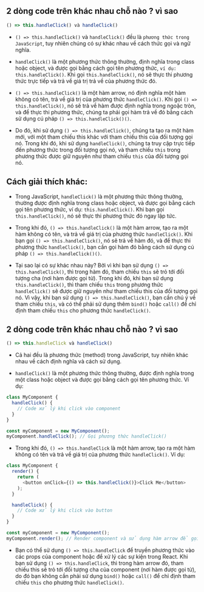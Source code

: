 ## 2 dòng code trên khác nhau chỗ nào ? vì sao 

```js
() => this.handleClick() và handleClick()
```
- `() => this.handleClick()` và `handleClick()` đều là `phương thức trong JavaScript`, tuy nhiên chúng có sự khác nhau về cách thức gọi và ngữ nghĩa.

- `handleClick()` là một phương thức thông thường, định nghĩa trong class hoặc object, và được gọi bằng cách gọi tên phương thức, `ví dụ: this.handleClick()`. Khi gọi `this.handleClick()`, nó sẽ thực thi phương thức trực tiếp và trả về giá trị trả về của phương thức đó.

- `() => this.handleClick()` là một hàm arrow, nó định nghĩa một hàm không có tên, trả về giá trị của phương thức `handleClick()`. Khi gọi `() => this.handleClick()`, nó sẽ trả về hàm được định nghĩa trong ngoặc tròn, và để thực thi phương thức, chúng ta phải gọi hàm trả về đó bằng cách sử dụng cú pháp `() => this.handleClick()()`.

- Do đó, khi sử dụng `() => this.handleClick()`, chúng ta tạo ra một hàm mới, với một tham chiếu this khác với tham chiếu this của đối tượng gọi nó. Trong khi đó, khi sử dụng `handleClick()`, chúng ta truy cập trực tiếp đến phương thức trong đối tượng gọi nó, và tham chiếu `this` trong phương thức được giữ nguyên như tham chiếu `this` của đối tượng gọi nó.

## Cách giải thích khác:

- Trong JavaScript, `handleClick()` là một phương thức thông thường, thường được định nghĩa trong class hoặc object, và được gọi bằng cách gọi tên phương thức, ví dụ: `this.handleClick()`. Khi bạn gọi `this.handleClick()`, nó sẽ thực thi phương thức đó ngay lập tức.

- Trong khi đó, `() => this.handleClick()` là một hàm arrow, tạo ra một hàm không có tên, và trả về giá trị của phương thức `handleClick()`. Khi bạn gọi `() => this.handleClick()`, nó sẽ trả về hàm đó, và để thực thi phương thức `handleClick()`, bạn cần gọi hàm đó bằng cách sử dụng cú pháp `() => this.handleClick()()`.

- Tại sao lại có sự khác nhau này? Bởi vì khi bạn sử dụng `() => this.handleClick()`, thì trong hàm đó, tham chiếu `this` sẽ trỏ tới đối tượng cha (nơi hàm được gọi từ). Trong khi đó, khi bạn sử dụng `this.handleClick()`, thì tham chiếu `this` trong phương thức `handleClick()` sẽ được giữ nguyên như tham chiếu this của đối tượng gọi nó. Vì vậy, khi bạn sử dụng `() => this.handleClick()`, bạn cần chú ý về tham chiếu `this`, và có thể phải sử dụng thêm `bind()` hoặc `call()` để chỉ định tham chiếu `this` cho phương thức `handleClick()`.


## 2 dòng code trên khác nhau chỗ nào ? vì sao 

```js
() => this.handleClick và handleClick()
```

- Cả hai đều là phương thức (method) trong JavaScript, tuy nhiên khác nhau về cách định nghĩa và cách sử dụng.

- `handleClick()` là một phương thức thông thường, được định nghĩa trong một class hoặc object và được gọi bằng cách gọi tên phương thức. Ví dụ:

```js
class MyComponent {
  handleClick() {
    // Code xử lý khi click vào component
  }
}

const myComponent = new MyComponent();
myComponent.handleClick(); // Gọi phương thức handleClick()
```

- Trong khi đó, `() => this.handleClick` là một hàm arrow, tạo ra một hàm không có tên và trả về giá trị của phương thức `handleClick()`. Ví dụ:

```js
class MyComponent {
  render() {
    return (
      <button onClick={() => this.handleClick()}>Click Me</button>
    );
  }

  handleClick() {
    // Code xử lý khi click vào button
  }
}

const myComponent = new MyComponent();
myComponent.render(); // Render component và sử dụng hàm arrow để gọi handleClick()
```

- Bạn có thể sử dụng `() => this.handleClick` để truyền phương thức vào các props của component hoặc để xử lý các sự kiện trong React. Khi bạn sử dụng `() => this.handleClick`, thì trong hàm arrow đó, tham chiếu this sẽ trỏ tới đối tượng cha của component (nơi hàm được gọi từ), do đó bạn không cần phải sử dụng `bind()` hoặc `call()` để chỉ định tham chiếu `this` cho phương thức `handleClick()`.